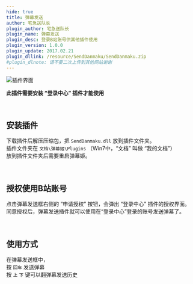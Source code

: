 ```yaml
---
hide: true
title: 弹幕发送
auther: 宅急送队长
plugin_author: 宅急送队长
plugin_name: 弹幕发送
plugin_desc: 登录B站账号供其他插件使用
plugin_version: 1.0.0
plugin_update: 2017.02.21
plugin_dllink: /resource/SendDanmaku/SendDanmaku.zip
#plugin_dlnote: 请不要二次上传到其他网站谢谢
---
```


<img class="shadow" src="https://www.danmuji.cn/resource/SendDanmaku/1.png" alt="插件界面" />

**此插件需要安装 “登录中心” 插件才能使用**

<br/>

## 安装插件

下载插件后解压压缩包，把 `SendDanmaku.dll` 放到插件文件夹。  
插件文件夹在 `文档\弹幕姬\Plugins` （Win7中，“文档” 叫做 “我的文档”）  
放到插件文件夹后需要重启弹幕姬。

<br/>

## 授权使用B站账号

点击弹幕发送框右侧的 “申请授权” 按钮，会弹出 “登录中心” 插件的授权界面。  
同意授权后，弹幕发送插件就可以使用在“登录中心”登录的账号发送弹幕了。

<br/>

## 使用方式

在弹幕发送框中，  
按 `回车` 发送弹幕  
按 `上` `下` 键可以翻弹幕发送历史

